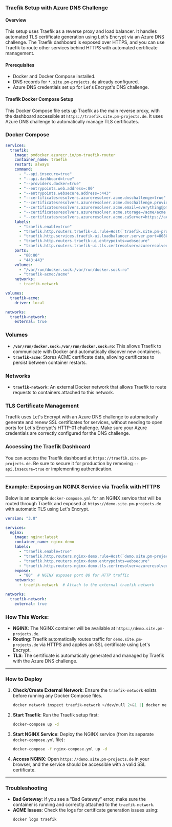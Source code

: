 ### Traefik Setup with Azure DNS Challenge

#### Overview
This setup uses Traefik as a reverse proxy and load balancer. It handles automated TLS certificate generation using Let's Encrypt via an Azure DNS challenge. The Traefik dashboard is exposed over HTTPS, and you can use Traefik to route other services behind HTTPS with automated certificate management.

#### Prerequisites
- Docker and Docker Compose installed.
- DNS records for `*.site.pm-projects.de` already configured.
- Azure DNS credentials set up for Let's Encrypt's DNS challenge.

#### Traefik Docker Compose Setup

This Docker Compose file sets up Traefik as the main reverse proxy, with the dashboard accessible at `https://traefik.site.pm-projects.de`. It uses Azure DNS challenge to automatically manage TLS certificates.

### Docker Compose

```yaml
services:
  traefik:
    image: pmdocker.azurecr.io/pm-traefik-router
    container_name: traefik
    restart: always
    command:
      - "--api.insecure=true"
      - "--api.dashboard=true"
      - "--providers.docker=true"
      - "--entrypoints.web.address=:80"
      - "--entrypoints.websecure.address=:443"
      - "--certificatesresolvers.azureresolver.acme.dnschallenge=true"
      - "--certificatesresolvers.azureresolver.acme.dnschallenge.provider=azure"
      - "--certificatesresolvers.azureresolver.acme.email=everything@pmagentur.com"
      - "--certificatesresolvers.azureresolver.acme.storage=/acme/acme.json"
      - "--certificatesresolvers.azureresolver.acme.caServer=https://acme-v02.api.letsencrypt.org/directory"
    labels:
      - "traefik.enable=true"
      - "traefik.http.routers.traefik-ui.rule=Host(`traefik.site.pm-projects.de`)"  # Traefik web UI
      - "traefik.http.services.traefik-ui.loadbalancer.server.port=8080"
      - "traefik.http.routers.traefik-ui.entrypoints=websecure"
      - "traefik.http.routers.traefik-ui.tls.certresolver=azureresolver"
    ports:
      - "80:80"
      - "443:443"
    volumes:
      - "/var/run/docker.sock:/var/run/docker.sock:ro"
      - "traefik-acme:/acme"
    networks:
      - traefik-network 

volumes:
  traefik-acme:
    driver: local

networks:
  traefik-network:
    external: true
```

### Volumes
- **`/var/run/docker.sock:/var/run/docker.sock:ro`**: This allows Traefik to communicate with Docker and automatically discover new containers.
- **`traefik-acme`**: Stores ACME certificate data, allowing certificates to persist between container restarts.

### Networks
- **`traefik-network`**: An external Docker network that allows Traefik to route requests to containers attached to this network.

### TLS Certificate Management
Traefik uses Let's Encrypt with an Azure DNS challenge to automatically generate and renew SSL certificates for services, without needing to open ports for Let's Encrypt's HTTP-01 challenge. Make sure your Azure credentials are correctly configured for the DNS challenge.

### Accessing the Traefik Dashboard
You can access the Traefik dashboard at `https://traefik.site.pm-projects.de`. Be sure to secure it for production by removing `--api.insecure=true` or implementing authentication.

---

### Example: Exposing an NGINX Service via Traefik with HTTPS

Below is an example `docker-compose.yml` for an NGINX service that will be routed through Traefik and exposed at `https://demo.site.pm-projects.de` with automatic TLS using Let's Encrypt.

```yaml
version: "3.8"

services:
  nginx:
    image: nginx:latest
    container_name: nginx-demo
    labels:
      - "traefik.enable=true"
      - "traefik.http.routers.nginx-demo.rule=Host(`demo.site.pm-projects.de`)"
      - "traefik.http.routers.nginx-demo.entrypoints=websecure"
      - "traefik.http.routers.nginx-demo.tls.certresolver=azureresolver"
    expose:
      - "80"  # NGINX exposes port 80 for HTTP traffic
    networks:
      - traefik-network  # Attach to the external traefik network

networks:
  traefik-network:
    external: true
```

### How This Works:
- **NGINX**: The NGINX container will be available at `https://demo.site.pm-projects.de`.
- **Routing**: Traefik automatically routes traffic for `demo.site.pm-projects.de` via HTTPS and applies an SSL certificate using Let's Encrypt.
- **TLS**: The certificate is automatically generated and managed by Traefik with the Azure DNS challenge.

---

### How to Deploy
1. **Check/Create External Network**:
   Ensure the `traefik-network` exists before running any Docker Compose files.
   ```bash
   docker network inspect traefik-network >/dev/null 2>&1 || docker network create traefik-network
   ```

2. **Start Traefik**:
   Run the Traefik setup first:
   ```bash
   docker-compose up -d
   ```

3. **Start NGINX Service**:
   Deploy the NGINX service (from its separate `docker-compose.yml` file):
   ```bash
   docker-compose -f nginx-compose.yml up -d
   ```

4. **Access NGINX**:
   Open `https://demo.site.pm-projects.de` in your browser, and the service should be accessible with a valid SSL certificate.

---

### Troubleshooting
- **Bad Gateway**: If you see a "Bad Gateway" error, make sure the container is running and correctly attached to the `traefik-network`.
- **ACME Issues**: Check the logs for certificate generation issues using:
  ```bash
  docker logs traefik
  ```